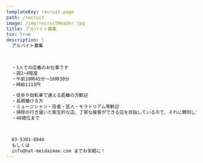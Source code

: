 ```yaml
---
templateKey: recruit-page
path: /recruit
image: /img/recruitHeader.jpg
title: アルバイト募集
tsx: true
description: |
  アルバイト募集 
   


  ・1人での店番のお仕事です
  ・週2~4程度
  ・午前10時45分～16時30分
  ・時給1113円

  ・徒歩や自転車で通える距離の方歓迎
  ・長期働ける方
  ・ミュージシャン・役者・芸人・モラトリアム等歓迎
  ・掃除の行き届いた衛生的な店、丁寧な接客ができる店を目指しているので、それに賛同してくれる方
  ・40歳位まで



  03-5301-8844 
  もしくは 
  info@hot-meidaimae.com までお気軽に！
---
```

